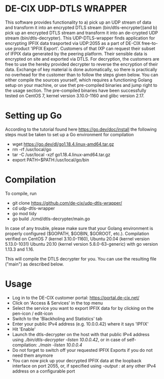 # DE-CIX UDP-DTLS WRAPPER

This software provides functionality to a) pick up an UDP stream of data and transform it into an encrypted DTLS stream (bin/dtls-encrypter))and b) pick up an encrypted DTLS stream and transform it into an de-crypted UDP stream (bin/dtls-decrypter).
This UDP-DTLS-wrapper finds application for encrypting IPFIX data trasported via UDP:2055 as a part of DE-CIX free-to-use product 'IPFIX Export'. Customers of that IXP can request their subset of IFPIX data generated by the peering platform. Their sensible data is encrypted on site and exported via DTLS. For decryption, the customers are free to use the hereby provided decrypter to reverse the encryption of their data.
Exchange of key material is done automatically, so there is practically no overhead for the customer than to follow the steps given below.
You can either compile the sources yourself, which requires a functioning Golang setup on your machine, or use thet pre-compiled binaries and jump right to the usage section.
The pre-compiled binaries have been successfully tested on CentOS 7, kernel version 3.10.0-1160 and glibc version 2.17.

# Setting up Go
According to the tutorial found here https://go.dev/doc/install the following steps must be taken to set up a Go environment for compilation
 * wget https://go.dev/dl/go1.18.4.linux-amd64.tar.gz
 * rm -rf /usr/local/go
 * tar -C /usr/local -xzf go1.18.4.linux-amd64.tar.gz
 * export PATH=$PATH:/usr/local/go/bin


# Compilation

To compile, run
 * git clone https://github.com/de-cix/udp-dtls-wrapper/
 * cd udp-dtls-wrapper
 * go mod tidy
 * go build ./cmd/dtls-decrypter/main.go

In case of any trouble, please make sure that your Golang environment is properly configured ($GOPATH, $GOBIN, $GOROOT, etc.).
Compilation verified on CentOS 7 (kernel 3.10.0-1160), Ubuntu 20.04 (kernel version 5.13.0-1031) Ubuntu 20.10 (kernel version 5.8.0-63-generic) with go version 1.13.3 and 1.16.

This will compile the DTLS decrypter for you. You can use the resulting file ("main") as described below.


# Usage

 * Log in to the DE-CIX customer portal: https://portal.de-cix.net/
 * Click on 'Access & Services' in the top menu
 * Select the service you want to export IPFIX data for by clicking on the pen-icon / edit-icon
 * Switch to the 'Blackholing and Statistics' tab
 * Enter your public IPv4 address (e.g. 10.0.0.42) where it says 'IPFIX'
 * Hit 'Enable'
 * Launch the dtls-decrypter on the host with that public IPv4 address using _./bin/dtls-decrypter -listen 10.0.0.42_, or in case of self-compilation: _./main -listen 10.0.0.4_
 * Do not forget to switch off your requested IPFIX Exports if you do not need them anymore
 * You can now pick up your decrypted IPFIX data at the loopback interface on port 2055, or, if specified using _-output <ipv4 address>:<port>_ at any other IPv4 address on a configurable port
